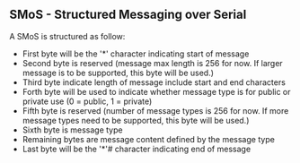 ## SMoS - Structured Messaging over Serial

A SMoS is structured as follow:
* First byte will be the '*' character indicating start of message
* Second byte is reserved (message max length is 256 for now. If larger message is to be supported, this byte will be used.)
* Third byte indicate length of message include start and end characters
* Forth byte will be used to indicate whether message type is for public or private use (0 = public, 1 = private)
* Fifth byte is reserved (number of message types is 256 for now. If more message types need to be supported, this byte will be used.)
* Sixth byte is message type
* Remaining bytes are message content defined by the message type
* Last byte will be the '*'# character indicating end of message